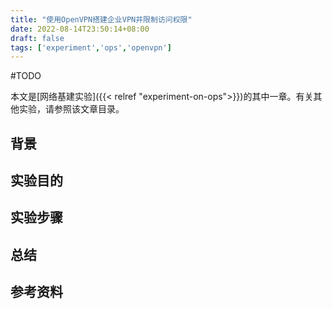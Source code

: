 ```yaml
---
title: "使用OpenVPN搭建企业VPN并限制访问权限"
date: 2022-08-14T23:50:14+08:00
draft: false
tags: ['experiment','ops','openvpn']
---
```


#TODO

本文是[网络基建实验]({{< relref "experiment-on-ops">}})的其中一章。有关其他实验，请参照该文章目录。

<!--more-->

## 背景

## 实验目的

## 实验步骤

## 总结

## 参考资料